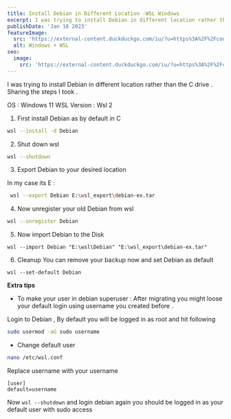 ```yaml
---
title: Install Debian in Different Location -WSL Windows
excerpt: I was trying to install Debian in different location rather than the C drive . Sharing the steps I took .
publishDate: 'Jan 18 2023'
featureImage:
  src: 'https://external-content.duckduckgo.com/iu/?u=https%3A%2F%2Fcodewithbish.com%2Fwp-content%2Fuploads%2F2021%2F06%2Fcodewithbish-Guide-to-install-Windows-Subsystem-for-Linux-WSL-2-on-windows-10.png&f=1&nofb=1&ipt=c0e79c689be5cf3d82c8d73a120ebc5cdc72e374f82f9e67014a19615905c6f2&ipo=images'
  alt: Windows + WSL
seo:
  image:
    src: 'https://external-content.duckduckgo.com/iu/?u=https%3A%2F%2Fcodewithbish.com%2Fwp-content%2Fuploads%2F2021%2F06%2Fcodewithbish-Guide-to-install-Windows-Subsystem-for-Linux-WSL-2-on-windows-10.png&f=1&nofb=1&ipt=c0e79c689be5cf3d82c8d73a120ebc5cdc72e374f82f9e67014a19615905c6f2&ipo=images'
---
```

I was trying to install Debian in different location rather than the C drive . Sharing the steps I took . 

OS : Windows 11 
WSL Version : Wsl 2 

1) First install Debian as by default in C 

```bash
wsl --install -d Debian
```

2) Shut down wsl 

```bash
wsl --shutdown
```

3) Export Debian to your desired location 

In my case its E : 

```bash
 wsl --export Debian E:\wsl_export\debian-ex.tar
```
4) Now unregister your old Debian from wsl 

```bash
wsl --unregister Debian
```
5) Now import Debian to the Disk 
```
wsl --import Debian "E:\wsl\Debian" "E:\wsl_export\debian-ex.tar"
```
6) Cleanup 
You can remove your backup now and set Debian as default 
```
wsl --set-default Debian
```

**Extra tips** 
- To make your user in debian superuser : 
After migrating you might loose your default login using username you created before . 

Login to Debian , By default you will be logged in as root and hit following 
```bash
sudo usermod -aG sudo username
```
- Change default user 
```bash
nano /etc/wsl.conf
```
Replace username with your username 

```
[user]
default=username
```
Now `wsl --shutdown` and login debian again you should be logged in as your default user with sudo access 
